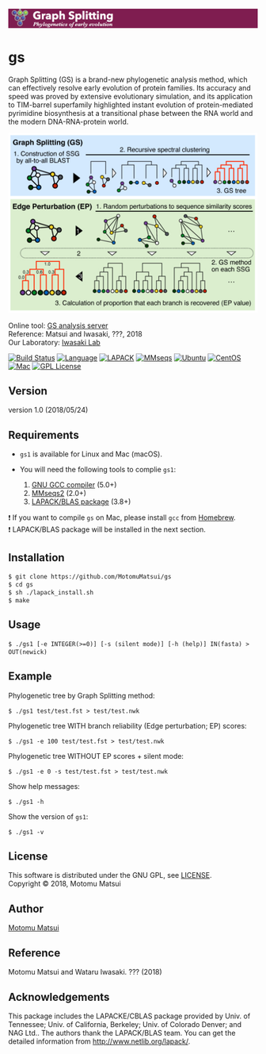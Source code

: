 <p align="center"><img src="https://raw.githubusercontent.com/MotomuMatsui/gs/master/GSbanner.png"></p>  

# gs
Graph Splitting (GS) is a brand-new phylogenetic analysis method, which can effectively resolve early evolution of protein families. Its accuracy and speed was proved by extensive evolutionary simulation, and its application to TIM-barrel superfamily highlighted instant evolution of protein-mediated pyrimidine biosynthesis at a transitional phase between the RNA world and the modern DNA-RNA-protein world.

<p align="center"><img src="https://raw.githubusercontent.com/MotomuMatsui/gs/master/introduction.png"></p>

Online tool: [GS analysis server](http://gs.bs.s.u-tokyo.ac.jp/)  
Reference: Matsui and Iwasaki, ???, 2018  
Our Laboratory: [Iwasaki Lab](http://iwasakilab.bs.s.u-tokyo.ac.jp/eindex.html)  

[![Build Status](https://travis-ci.org/MotomuMatsui/gs.svg?branch=master)](https://travis-ci.org/MotomuMatsui/gs)
[![Language](https://img.shields.io/badge/C%2B%2B-5.0%2B-green.svg)](https://gcc.gnu.org/)
[![LAPACK](https://img.shields.io/badge/LAPACK%2FBLAS-3.8%2B-green.svg)](http://www.netlib.org/lapack/)
[![MMseqs](https://img.shields.io/badge/MMSeqs-2.0%2B-green.svg)](https://github.com/soedinglab/MMseqs2)
[![Ubuntu](https://img.shields.io/badge/Linux-Ubuntu-green.svg)](https://www.ubuntu.com/)
[![CentOS](https://img.shields.io/badge/Linux-CentOS-green.svg)](https://www.centos.org/)
[![Mac](https://img.shields.io/badge/Mac-macOS-green.svg)](https://www.apple.com/macos/)
[![GPL License](https://img.shields.io/badge/license-GPL-blue.svg)](LICENSE)

## Version
version 1.0 (2018/05/24)

## Requirements
- `gs1` is available for Linux and Mac (macOS).

- You will need the following tools to complie `gs1`:
    1. [GNU GCC compiler](https://gcc.gnu.org/) (5.0+)
    1. [MMseqs2](https://github.com/soedinglab/mmseqs2) (2.0+)
    1. [LAPACK/BLAS package](http://www.netlib.org/lapack/) (3.8+)

:exclamation: If you want to compile `gs` on Mac, please install `gcc` from [Homebrew](https://brew.sh/).  
:exclamation: LAPACK/BLAS package will be installed in the next section.

## Installation

    $ git clone https://github.com/MotomuMatsui/gs
    $ cd gs
    $ sh ./lapack_install.sh
    $ make

## Usage
    $ ./gs1 [-e INTEGER(>=0)] [-s (silent mode)] [-h (help)] IN(fasta) > OUT(newick)

## Example
Phylogenetic tree by Graph Splitting method:

    $ ./gs1 test/test.fst > test/test.nwk

Phylogenetic tree WITH branch reliability (Edge perturbation; EP) scores:

    $ ./gs1 -e 100 test/test.fst > test/test.nwk

Phylogenetic tree WITHOUT EP scores + silent mode:

    $ ./gs1 -e 0 -s test/test.fst > test/test.nwk

Show help messages:

    $ ./gs1 -h

Show the version of `gs1`:

    $ ./gs1 -v

## License
This software is distributed under the GNU GPL, see [LICENSE](LICENSE).  
Copyright &copy; 2018, Motomu Matsui

## Author
[Motomu Matsui](https://sites.google.com/site/motomumatsui/)

## Reference
Motomu Matsui and Wataru Iwasaki. ??? (2018)

## Acknowledgements
This package includes the LAPACKE/CBLAS package provided by Univ. of Tennessee; Univ. of California, Berkeley; Univ. of Colorado Denver; and NAG Ltd.. The authors thank the LAPACK/BLAS team. You can get the detailed information from http://www.netlib.org/lapack/.
